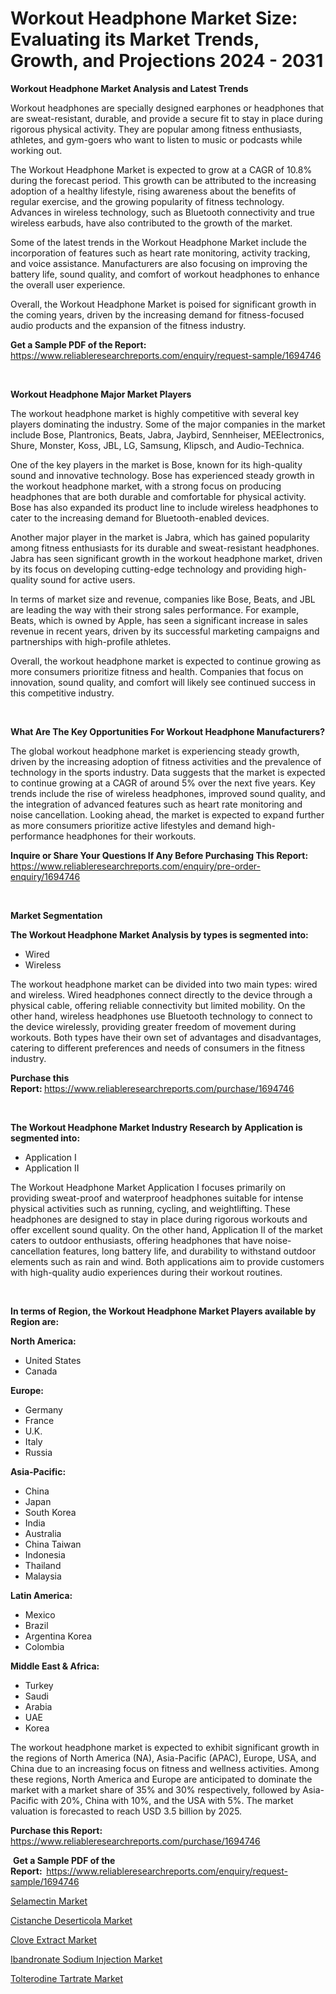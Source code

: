 <p><h1>Workout Headphone Market Size: Evaluating its Market Trends, Growth, and Projections 2024 - 2031</h1></p><p><strong>Workout Headphone Market Analysis and Latest Trends</strong></p>
<p><p>Workout headphones are specially designed earphones or headphones that are sweat-resistant, durable, and provide a secure fit to stay in place during rigorous physical activity. They are popular among fitness enthusiasts, athletes, and gym-goers who want to listen to music or podcasts while working out.</p><p>The Workout Headphone Market is expected to grow at a CAGR of 10.8% during the forecast period. This growth can be attributed to the increasing adoption of a healthy lifestyle, rising awareness about the benefits of regular exercise, and the growing popularity of fitness technology. Advances in wireless technology, such as Bluetooth connectivity and true wireless earbuds, have also contributed to the growth of the market.</p><p>Some of the latest trends in the Workout Headphone Market include the incorporation of features such as heart rate monitoring, activity tracking, and voice assistance. Manufacturers are also focusing on improving the battery life, sound quality, and comfort of workout headphones to enhance the overall user experience.</p><p>Overall, the Workout Headphone Market is poised for significant growth in the coming years, driven by the increasing demand for fitness-focused audio products and the expansion of the fitness industry.</p></p>
<p><strong>Get a Sample PDF of the Report:&nbsp;</strong> <a href="https://www.reliableresearchreports.com/enquiry/request-sample/1694746">https://www.reliableresearchreports.com/enquiry/request-sample/1694746</a></p>
<p>&nbsp;</p>
<p><strong>Workout Headphone Major Market Players</strong></p>
<p><p>The workout headphone market is highly competitive with several key players dominating the industry. Some of the major companies in the market include Bose, Plantronics, Beats, Jabra, Jaybird, Sennheiser, MEElectronics, Shure, Monster, Koss, JBL, LG, Samsung, Klipsch, and Audio-Technica.</p><p>One of the key players in the market is Bose, known for its high-quality sound and innovative technology. Bose has experienced steady growth in the workout headphone market, with a strong focus on producing headphones that are both durable and comfortable for physical activity. Bose has also expanded its product line to include wireless headphones to cater to the increasing demand for Bluetooth-enabled devices.</p><p>Another major player in the market is Jabra, which has gained popularity among fitness enthusiasts for its durable and sweat-resistant headphones. Jabra has seen significant growth in the workout headphone market, driven by its focus on developing cutting-edge technology and providing high-quality sound for active users.</p><p>In terms of market size and revenue, companies like Bose, Beats, and JBL are leading the way with their strong sales performance. For example, Beats, which is owned by Apple, has seen a significant increase in sales revenue in recent years, driven by its successful marketing campaigns and partnerships with high-profile athletes.</p><p>Overall, the workout headphone market is expected to continue growing as more consumers prioritize fitness and health. Companies that focus on innovation, sound quality, and comfort will likely see continued success in this competitive industry.</p></p>
<p>&nbsp;</p>
<p><strong>What Are The Key Opportunities For Workout Headphone Manufacturers?</strong></p>
<p><p>The global workout headphone market is experiencing steady growth, driven by the increasing adoption of fitness activities and the prevalence of technology in the sports industry. Data suggests that the market is expected to continue growing at a CAGR of around 5% over the next five years. Key trends include the rise of wireless headphones, improved sound quality, and the integration of advanced features such as heart rate monitoring and noise cancellation. Looking ahead, the market is expected to expand further as more consumers prioritize active lifestyles and demand high-performance headphones for their workouts.</p></p>
<p><strong>Inquire or Share Your Questions If Any Before Purchasing This Report:</strong> <a href="https://www.reliableresearchreports.com/enquiry/pre-order-enquiry/1694746">https://www.reliableresearchreports.com/enquiry/pre-order-enquiry/1694746</a></p>
<p>&nbsp;</p>
<p><strong>Market Segmentation</strong></p>
<p><strong>The Workout Headphone Market Analysis by types is segmented into:</strong></p>
<p><ul><li>Wired</li><li>Wireless</li></ul></p>
<p><p>The workout headphone market can be divided into two main types: wired and wireless. Wired headphones connect directly to the device through a physical cable, offering reliable connectivity but limited mobility. On the other hand, wireless headphones use Bluetooth technology to connect to the device wirelessly, providing greater freedom of movement during workouts. Both types have their own set of advantages and disadvantages, catering to different preferences and needs of consumers in the fitness industry.</p></p>
<p><strong>Purchase this Report:&nbsp;</strong><a href="https://www.reliableresearchreports.com/purchase/1694746">https://www.reliableresearchreports.com/purchase/1694746</a></p>
<p>&nbsp;</p>
<p><strong>The Workout Headphone Market Industry Research by Application is segmented into:</strong></p>
<p><ul><li>Application I</li><li>Application II</li></ul></p>
<p><p>The Workout Headphone Market Application I focuses primarily on providing sweat-proof and waterproof headphones suitable for intense physical activities such as running, cycling, and weightlifting. These headphones are designed to stay in place during rigorous workouts and offer excellent sound quality. On the other hand, Application II of the market caters to outdoor enthusiasts, offering headphones that have noise-cancellation features, long battery life, and durability to withstand outdoor elements such as rain and wind. Both applications aim to provide customers with high-quality audio experiences during their workout routines.</p></p>
<p>&nbsp;</p>
<p><strong>In terms of Region, the Workout Headphone Market Players available by Region are:</strong></p>
<p>
    <p> <strong> North America: </strong>
        <ul>
            <li>United States</li>
            <li>Canada</li>
        </ul>
        </p> 
    <p> <strong> Europe: </strong>
        <ul>
            <li>Germany</li>
            <li>France</li>
            <li>U.K.</li>
            <li>Italy</li>
            <li>Russia</li>
        </ul>
        </p> 
    <p> <strong> Asia-Pacific: </strong>
        <ul>
            <li>China</li>
            <li>Japan</li>
            <li>South Korea</li>
            <li>India</li>
            <li>Australia</li>
            <li>China Taiwan</li>
            <li>Indonesia</li>
            <li>Thailand</li>
            <li>Malaysia</li>
        </ul>
        </p> 
    <p> <strong> Latin America: </strong>
        <ul>
            <li>Mexico</li>
            <li>Brazil</li>
            <li>Argentina Korea</li>
            <li>Colombia</li>
        </ul>
        </p> 
    <p> <strong> Middle East & Africa: </strong>
        <ul>
            <li>Turkey</li>
            <li>Saudi</li>
            <li>Arabia</li>
            <li>UAE</li>
            <li>Korea</li>
        </ul>
    </p>
    </p>
<p><p>The workout headphone market is expected to exhibit significant growth in the regions of North America (NA), Asia-Pacific (APAC), Europe, USA, and China due to an increasing focus on fitness and wellness activities. Among these regions, North America and Europe are anticipated to dominate the market with a market share of 35% and 30% respectively, followed by Asia-Pacific with 20%, China with 10%, and the USA with 5%. The market valuation is forecasted to reach USD 3.5 billion by 2025.</p></p>
<p><strong>Purchase this Report: </strong><a href="https://www.reliableresearchreports.com/purchase/1694746">https://www.reliableresearchreports.com/purchase/1694746</a></p>
<p>&nbsp;<strong>Get a Sample PDF of the Report:&nbsp;&nbsp;</strong><a href="https://www.reliableresearchreports.com/enquiry/request-sample/1694746">https://www.reliableresearchreports.com/enquiry/request-sample/1694746</a></p>
<p><strong></strong></p>
<p><p><a href="https://medium.com/@jettreichel44/selamectin-nbsp-market-focuses-on-market-share-size-and-projected-forecast-till-2031-4cf63ac42439">Selamectin Market</a></p><p><a href="https://medium.com/@kayliherzog567/cistanche-deserticola-market-size-reveals-the-best-marketing-channels-in-global-industry-25729f8b65f4">Cistanche Deserticola Market</a></p><p><a href="https://medium.com/@kayliherzog567/clove-extract-market-the-key-to-successful-business-strategy-forecast-till-2031-73641b79be1d">Clove Extract Market</a></p><p><a href="https://medium.com/@jettreichel44/ibandronate-sodium-injection-market-competitive-analysis-market-trends-and-forecast-to-2031-563196a9add5">Ibandronate Sodium Injection Market</a></p><p><a href="https://medium.com/@avacampbell767/tolterodine-tartrate-market-outlook-industry-overview-and-forecast-2024-to-2031-be51792a8cdd">Tolterodine Tartrate Market</a></p></p>